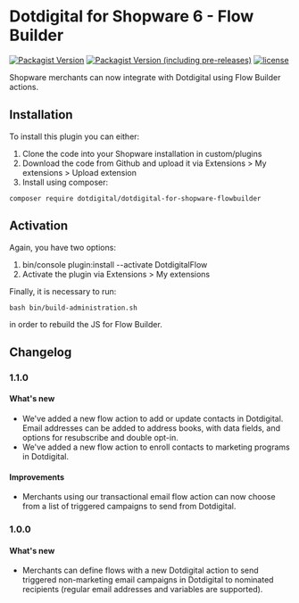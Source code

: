 # Dotdigital for Shopware 6 - Flow Builder
[![Packagist Version](https://img.shields.io/packagist/v/dotdigital/dotdigital-for-shopware-flowbuilder?color=green&label=stable)](https://github.com/dotmailer/dotdigital-for-shopware-flowbuilder/releases)
[![Packagist Version (including pre-releases)](https://img.shields.io/packagist/v/dotdigital/dotdigital-for-shopware-flowbuilder?color=blue&include_prereleases&label=feature)](https://github.com/dotmailer/dotdigital-for-shopware-flowbuilder/releases)
[![license](https://img.shields.io/github/license/mashape/apistatus.svg)](LICENSE.md)

Shopware merchants can now integrate with Dotdigital using Flow Builder actions.

## Installation
To install this plugin you can either:
1. Clone the code into your Shopware installation in custom/plugins
2. Download the code from Github and upload it via Extensions > My extensions > Upload extension
3. Install using composer:
```
composer require dotdigital/dotdigital-for-shopware-flowbuilder
```

## Activation
Again, you have two options:
1. bin/console plugin:install --activate DotdigitalFlow 
2. Activate the plugin via Extensions > My extensions

Finally, it is necessary to run:
```
bash bin/build-administration.sh
```
in order to rebuild the JS for Flow Builder.

## Changelog

### 1.1.0

#### What's new
- We've added a new flow action to add or update contacts in Dotdigital. Email addresses can be added to address books, with data fields, and options for resubscribe and double opt-in.
- We've added a new flow action to enroll contacts to marketing programs in Dotdigital.

#### Improvements
- Merchants using our transactional email flow action can now choose from a list of triggered campaigns to send from Dotdigital.

### 1.0.0

#### What's new
- Merchants can define flows with a new Dotdigital action to send triggered non-marketing email campaigns in Dotdigital to nominated recipients (regular email addresses and variables are supported).
